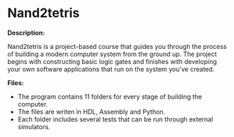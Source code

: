 # Nand2tetris

**Description:**

Nand2tetris is a project-based course that guides you through the process of building a modern computer system from the ground up. The project begins with constructing basic logic gates and finishes with developing your own software applications that run on the system you've created.

**Files:**

- The program contains 11 folders for every stage of building the computer.
- The files are writen in HDL, Assembly and Python.
- Each folder includes several tests that can be run through external simulators.


